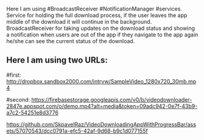 Here I am using #BroadcastReceiver #NotificationManager #services. Service for holding the full download process, if the user leaves the app middle of the download it will continue in the background. 
BroadcastReceiver for taking updates on the download status and showing a notification when users are out of the app if they navigate to the app again he/she can see the current status of the download.

## Here I am using two URLs:
#first: http://dropbox.sandbox2000.com/intrvw/SampleVideo_1280x720_30mb.mp4

#second: https://firebasestorage.googleapis.com/v0/b/videodownloader-2847e.appspot.com/o/demo.mp4?alt=media&token=09adc942-0e7f-43b9-a7c2-54251e8d3776


https://github.com/SkpavelRaz/VideoDownloadingAppWithProgressBar/assets/57070543/dcc0791a-efc5-42af-9d68-b9c1d077155f

